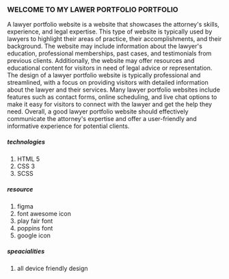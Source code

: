 <h3>WELCOME TO MY LAWER PORTFOLIO PORTFOLIO</h3>
<p>A lawyer portfolio website is a website that showcases the attorney's skills, experience, and legal expertise. This
    type of website is typically used by lawyers to highlight their areas of practice, their accomplishments, and their
    background. The website may include information about the lawyer's education, professional memberships, past cases,
    and testimonials from previous clients. Additionally, the website may offer resources and educational content for
    visitors in need of legal advice or representation. The design of a lawyer portfolio website is typically
    professional and streamlined, with a focus on providing visitors with detailed information about the lawyer and
    their services. Many lawyer portfolio websites include features such as contact forms, online scheduling, and live
    chat options to make it easy for visitors to connect with the lawyer and get the help they need. Overall, a good
    lawyer portfolio website should effectively communicate the attorney's expertise and offer a user-friendly and
    informative experience for potential clients.</p>
<h5>technologies</h5>
<ol>
    <li>HTML 5</li>
    <li>CSS 3</li>
    <li>SCSS</li>
</ol>
<h5>resource</h5>
<ol>
    <li>figma</li>
    <li>font awesome icon</li>
    <li>play fair font</li>
    <li>poppins font</li>
    <li>google icon</li>
</ol>
<h5>speacialities</h5>
<ol>
    <li>all device friendly design</li>
</ol>
